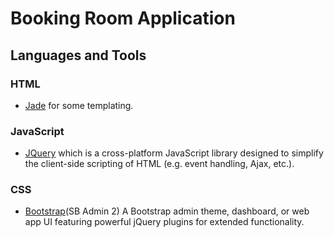 # Booking Room Application


## Languages and Tools

### HTML

- [Jade](http://jade-lang.com/) for some templating.

### JavaScript

- [JQuery](https://jquery.com/) which is a cross-platform JavaScript library designed to simplify the client-side scripting of HTML (e.g. event handling, Ajax, etc.). 

### CSS

- [Bootstrap](https://startbootstrap.com/template-overviews/sb-admin-2/)(SB Admin 2) A Bootstrap admin theme, dashboard, or web app UI featuring powerful jQuery plugins for extended functionality.




